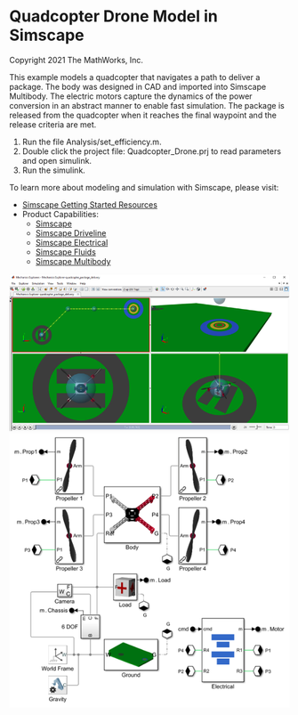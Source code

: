 # **Quadcopter Drone Model in Simscape**
Copyright 2021 The MathWorks, Inc.

This example models a quadcopter that navigates a path to deliver a package. The body 
was designed in CAD and imported into Simscape Multibody. The electric motors capture 
the dynamics of the power conversion in an abstract manner to enable fast simulation. 
The package is released from the quadcopter when it reaches the final waypoint and 
the release criteria are met.

1. Run the file Analysis/set_efficiency.m.
2. Double click the project file: Quadcopter_Drone.prj to read parameters and open simulink.
3. Run the simulink.

To learn more about modeling and simulation with Simscape, please visit:
* [Simscape Getting Started Resources](https://www.mathworks.com/solutions/physical-modeling/resources.html)
* Product Capabilities:
   * [Simscape](https://www.mathworks.com/products/simscape.html)
   * [Simscape Driveline](https://www.mathworks.com/products/simscape-driveline.html)
   * [Simscape Electrical](https://www.mathworks.com/products/simscape-electrical.html)
   * [Simscape Fluids](https://www.mathworks.com/products/simscape-fluids.html)
   * [Simscape Multibody](https://www.mathworks.com/products/simscape-multibody.html)

![](Overview/html/quadcopter_package_deliver_mechExpAnim.png)
![](Overview/html/quadcopter_package_delivery_02.png)